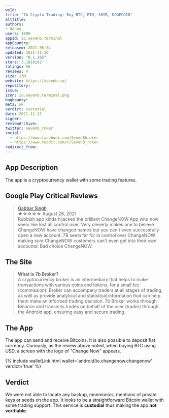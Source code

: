 ```yaml
---
wsId: 
title: "7b Crypto Trading: Buy BTC, ETH, SHIB, DOGECOIN"
altTitle: 
authors:
- danny
users: 1000
appId: io.sevenb.terminal
appCountry: 
released: 2021-05-04
updated: 2021-11-10
version: "0.1.265"
stars: 3.1818182
ratings: 56
reviews: 4
size: 13M
website: https://sevenb.io/
repository: 
issue: 
icon: io.sevenb.terminal.png
bugbounty: 
meta: ok
verdict: custodial
date: 2021-11-17
signer: 
reviewArchive:
twitter: sevenb_roker
social:
  - https://www.facebook.com/SevenBbroker
  - https://www.reddit.com/r/SevenB_roker
redirect_from:
---
```


## App Description

The app is a cryptocurrency wallet with some trading features.

## Google Play Critical Reviews

> [Gabbar Singh](https://play.google.com/store/apps/details?id=io.sevenb.terminal&reviewId=gp%3AAOqpTOHH1VbyX51_Ad9JXtr1WK1AKgpfupAN5XsHHqUAdXiuj_SPCG9lE8rZi07eHzDJyy-V4dR_7AcXnrBGGpc)<br>
  ★☆☆☆☆ August 26, 2021 <br>
       Rubbish app kinda hijacked the brilliant ChangeNOW App who now seem like lost all control over. Very cleverly makes one to believe ChangeNOW have changed names but you can't even successfully open a new account. 7B seem far for in control over ChangeNOW making sure ChangeNOW customers can't even get into their own accounts! Bad choice ChangeNOW.

## The Site

> **What is 7b Broker?**<br>
A cryptocurrency broker is an intermediary that helps to make transactions with various coins and tokens, for a small fee (commission). Broker can accompany traders at all stages of trading, as well as provide analytical and statistical information that can help them make an informed trading decision. 7b Broker works through Binance and transmits trades on behalf of the user (trader) through the Android app, ensuring easy and secure trading.

## The App

The app can send and receive Bitcoins. It is also possible to deposit fiat currency. Curiously, as the review above noted, when buying BTC using USD, a screen with the logo of "Change Now" appears. 

{% include walletLink.html wallet='android/io.changenow.changenow' verdict='true' %}

## Verdict

We were not able to locate any backup, mnemonics, mentions of private keys or seeds on the app. It looks to be a straightforward Bitcoin wallet with some trading support. This service is **custodial** thus making the app **not verifiable**.


